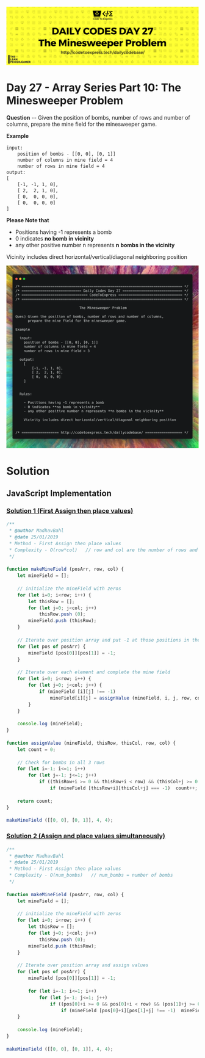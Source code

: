 ![cover](./cover.png)

# Day 27 - Array Series Part 10: The Minesweeper Problem

**Question** -- Given the position of bombs, number of rows and number of columns, prepare the mine field for the minesweeper game.

**Example**

```
input:
    position of bombs - [[0, 0], [0, 1]]
    number of columns in mine field = 4
    number of rows in mine field = 4
output:
[
    [-1, -1, 1, 0],
    [ 2,  2, 1, 0],
    [ 0,  0, 0, 0],
    [ 0,  0, 0, 0]
]
```

**Please Note that** 

- Positions having -1 represents a bomb
- 0 indicates **no bomb in vicinity**
- any other positive number n represents **n bombs in the vicinity**

Vicinity includes direct horizontal/vertical/diagonal neighboring position

![ques](./ques.png)

# Solution

## JavaScript Implementation

### [Solution 1 (First Assign then place values)](./JavaScript/minesweeper.js)

```js
/**
 * @author MadhavBahl
 * @date 25/01/2019
 * Method - First Assign then place values
 * Complexity - O(row*col)   // row and col are the number of rows and number of columns
 */

function makeMineField (posArr, row, col) {
    let mineField = [];

    // initialize the mineField with zeros
    for (let i=0; i<row; i++) {
        let thisRow = [];
        for (let j=0; j<col; j++) 
            thisRow.push (0);
        mineField.push (thisRow);
    }

    // Iterate over position array and put -1 at those positions in the minefield
    for (let pos of posArr) {
        mineField [pos[0]][pos[1]] = -1;
    }

    // Iterate over each element and complete the mine field
    for (let i=0; i<row; i++) {
        for (let j=0; j<col; j++) {
            if (mineField [i][j] !== -1)
                mineField[i][j] = assignValue (mineField, i, j, row, col);
        }
    }

    console.log (mineField);
}

function assignValue (mineField, thisRow, thisCol, row, col) {
    let count = 0;

    // Check for bombs in all 3 rows 
    for (let i=-1; i<=1; i++) 
        for (let j=-1; j<=1; j++) 
            if ((thisRow+i >= 0 && thisRow+i < row) && (thisCol+j >= 0 && thisCol+j < col))
                if (mineField [thisRow+i][thisCol+j] === -1)  count++;
    
    return count;
}

makeMineField ([[0, 0], [0, 1]], 4, 4);
```

### [Solution 2 (Assign and place values simultaneously)](./JavaScript/minesweeper2.js)

```js
/**
 * @author MadhavBahl
 * @date 25/01/2019
 * Method - First Assign then place values
 * Complexity - O(num_bombs)   // num_bombs = number of bombs
 */

function makeMineField (posArr, row, col) {
    let mineField = [];

    // initialize the mineField with zeros
    for (let i=0; i<row; i++) {
        let thisRow = [];
        for (let j=0; j<col; j++) 
            thisRow.push (0);
        mineField.push (thisRow);
    }

    // Iterate over position array and assign values
    for (let pos of posArr) {
        mineField [pos[0]][pos[1]] = -1;

        for (let i=-1; i<=1; i++) 
            for (let j=-1; j<=1; j++) 
                if ((pos[0]+i >= 0 && pos[0]+i < row) && (pos[1]+j >= 0 && pos[1]+j < col))
                    if (mineField [pos[0]+i][pos[1]+j] !== -1)  mineField [pos[0]+i][pos[1]+j]++;
    }

    console.log (mineField);
}

makeMineField ([[0, 0], [0, 1]], 4, 4);
```